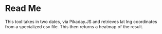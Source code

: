 # Read Me

This tool takes in two dates, via Pikaday.JS and retrieves lat lng coordinates from a specialized csv file. 
This then returns a heatmap of the result.
